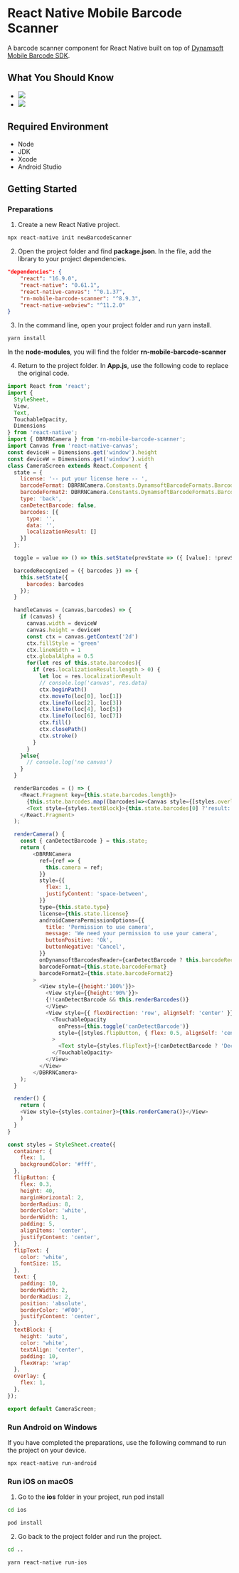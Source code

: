 # React Native Mobile Barcode Scanner

A barcode scanner component for React Native built on top of [Dynamsoft Mobile Barcode SDK](https://www.dynamsoft.com/barcode-reader/sdk-mobile/).

## What You Should Know

- [![](https://img.shields.io/badge/Download-Offline%20SDK-orange)](https://www.dynamsoft.com/barcode-reader/downloads)
- [![](https://img.shields.io/badge/Get-30--day%20FREE%20Trial%20License-blue)](https://www.dynamsoft.com/customer/license/trialLicense/?product=dbr)

## Required Environment

- Node
- JDK
- Xcode
- Android Studio

## Getting Started

### Preparations

1. Create a new React Native project.

```bash
npx react-native init newBarcodeScanner
```

2. Open the project folder and find **package.json**. In the file, add the library to your project dependencies.

```json
"dependencies": {
    "react": "16.9.0",
    "react-native": "0.61.1",
    "react-native-canvas": "^0.1.37",
    "rn-mobile-barcode-scanner": "^8.9.3",
    "react-native-webview": "^11.2.0"
}
```

3. In the command line, open your project folder and run yarn install.

```bash
yarn install
```

In the **node-modules**, you will find the folder **rn-mobile-barcode-scanner**

4. Return to the project folder. In **App.js**, use the following code to replace the original code.

```js
import React from 'react';
import {
  StyleSheet,
  View,
  Text,
  TouchableOpacity,
  Dimensions
} from 'react-native';
import { DBRRNCamera } from 'rn-mobile-barcode-scanner';
import Canvas from 'react-native-canvas';
const deviceH = Dimensions.get('window').height
const deviceW = Dimensions.get('window').width
class CameraScreen extends React.Component {
  state = {
    license: '-- put your license here -- ',
    barcodeFormat: DBRRNCamera.Constants.DynamsoftBarcodeFormats.BarcodeFormat.ALL,
    barcodeFormat2: DBRRNCamera.Constants.DynamsoftBarcodeFormats.BarcodeFormat2.NULL,
    type: 'back',
    canDetectBarcode: false,
    barcodes: [{
      type: '',
      data: '',
      localizationResult: []
    }]
  };

  toggle = value => () => this.setState(prevState => ({ [value]: !prevState[value] }));

  barcodeRecognized = ({ barcodes }) => {
    this.setState({
      barcodes: barcodes
    });
  }

  handleCanvas = (canvas,barcodes) => {
    if (canvas) {
      canvas.width = deviceW
      canvas.height = deviceH
      const ctx = canvas.getContext('2d')
      ctx.fillStyle = 'green'
      ctx.lineWidth = 1
      ctx.globalAlpha = 0.5
      for(let res of this.state.barcodes){
        if (res.localizationResult.length > 0) {
          let loc = res.localizationResult
          // console.log('canvas', res.data)
          ctx.beginPath()
          ctx.moveTo(loc[0], loc[1])
          ctx.lineTo(loc[2], loc[3])
          ctx.lineTo(loc[4], loc[5])
          ctx.lineTo(loc[6], loc[7])
          ctx.fill()
          ctx.closePath()
          ctx.stroke()
        }
      }
    }else{
      // console.log('no canvas')
    }
  }

  renderBarcodes = () => (
    <React.Fragment key={this.state.barcodes.length}>
      {this.state.barcodes.map((barcodes)=><Canvas style={[styles.overlay]} ref={cvs=>this.handleCanvas(cvs,barcodes)} key={this.state.barcodes.length}/>)}
      <Text style={styles.textBlock}>{this.state.barcodes[0] ?'result:'+ this.state.barcodes[0].data:'result: null'}</Text>
    </React.Fragment>
  );

  renderCamera() {
    const { canDetectBarcode } = this.state;
    return (
        <DBRRNCamera
          ref={ref => {
            this.camera = ref;
          }}
          style={{
            flex: 1,
            justifyContent: 'space-between',
          }}
          type={this.state.type}
          license={this.state.license}
          androidCameraPermissionOptions={{
            title: 'Permission to use camera',
            message: 'We need your permission to use your camera',
            buttonPositive: 'Ok',
            buttonNegative: 'Cancel',
          }}
          onDynamsoftBarcodesReader={canDetectBarcode ? this.barcodeRecognized : null}
          barcodeFormat={this.state.barcodeFormat}
          barcodeFormat2={this.state.barcodeFormat2}
        >
          <View style={{height:'100%'}}>
            <View style={{height:'90%'}}>
            {!!canDetectBarcode && this.renderBarcodes()}
            </View>
            <View style={{ flexDirection: 'row', alignSelf: 'center' }}>
              <TouchableOpacity 
                onPress={this.toggle('canDetectBarcode')}
                style={[styles.flipButton, { flex: 0.5, alignSelf: 'center' }]}
              >
                <Text style={styles.flipText}>{!canDetectBarcode ? 'Decode' : 'Decoding'}</Text>
              </TouchableOpacity>
            </View>
          </View>
        </DBRRNCamera>
    );
  }

  render() {
    return (
    <View style={styles.container}>{this.renderCamera()}</View>
    )
  }
}

const styles = StyleSheet.create({
  container: {
    flex: 1,
    backgroundColor: '#fff',
  },
  flipButton: {
    flex: 0.3,
    height: 40,
    marginHorizontal: 2,
    borderRadius: 8,
    borderColor: 'white',
    borderWidth: 1,
    padding: 5,
    alignItems: 'center',
    justifyContent: 'center',
  },
  flipText: {
    color: 'white',
    fontSize: 15,
  },
  text: {
    padding: 10,
    borderWidth: 2,
    borderRadius: 2,
    position: 'absolute',
    borderColor: '#F00',
    justifyContent: 'center',
  },
  textBlock: {
    height: 'auto',
    color: 'white',
    textAlign: 'center',
    padding: 10,
    flexWrap: 'wrap'
  },
  overlay: {
    flex: 1,
  },
});

export default CameraScreen;
```

### Run Android on Windows

If you have completed the preparations, use the following command to run the project on your device.

```bash
npx react-native run-android
```

### Run iOS on macOS

1. Go to the **ios** folder in your project, run pod install

```bash
cd ios
```

```bash
pod install
```

2. Go back to the project folder and run the project.

```bash
cd ..
```

```bash
yarn react-native run-ios
```
